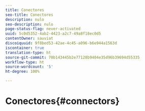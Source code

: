 ```yaml
---
title: Conectores
seo-title: Conectores
description: nulo
seo-description: nulo
page-status-flag: never-activated
uuid: 5c0d5352-4ab2-4423-a2c7-49a8f18ec0d5
contentOwner: sauviat
discoiquuid: 9f8bed53-42ae-4c45-a096-b6e944a1563d
iscontainer: true
translation-type: ht
source-git-commit: 70b143445b2e77128b9404e35d96b39694d55335
workflow-type: ht
source-wordcount: '5'
ht-degree: 100%

---
```



# Conectores{#connectors}

